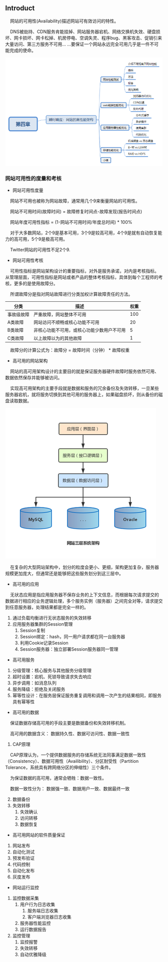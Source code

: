 

## Introduct
&nbsp;&nbsp;&nbsp;&nbsp;网站的可用性(Availability)描述网站可有效访问的特性。

&nbsp;&nbsp;&nbsp;&nbsp;DNS被劫持、CDN服务肯能挂掉、网站服务器宕机、网络交换机失效、硬盘损坏、网卡损坏、网卡松掉、机房停电、空调失灵、程序bug、黑客攻击、促销引来大量访问、第三方服务不可用... ...要保证一个网站永远完全可用几乎是一件不可能完成的使命。

![image](/media/posts/images/架构-第四章-高性能架构.png)

### 网站可用性的度量和考核

- 网站可用性度量

&nbsp;&nbsp;&nbsp;&nbsp;网站不可用也被称为网站故障，通常用几个9来衡量网站的可用性。

&nbsp;&nbsp;&nbsp;&nbsp;网站不可用时间(故障时间) = 故障修复时间点-故障发现(报告时间点)

&nbsp;&nbsp;&nbsp;&nbsp;网站年度可用性指标 = (1-网站不可用时间/年度总时间) * 100%

&nbsp;&nbsp;&nbsp;&nbsp;对于大多数网站，2个9是基本可用，3个9是较高可用，4个9是就有自动恢复能力的高可用，5个9是极高可用。

&nbsp;&nbsp;&nbsp;&nbsp;Twitter网站的可用性不足2个9.

- 网站可用性考核

&nbsp;&nbsp;&nbsp;&nbsp;可用性指标是网站架构设计的重要指标，对外是服务承诺，对内是考核指标。从管理层面，可用性指标是网站或者产品的整体考核指标，具体到每个工程师的考核，更多的是使用故障分。

&nbsp;&nbsp;&nbsp;&nbsp;所谓故障分是指对网站故障进行分类加权计算故障责任的方法。


分类 | 描述 | 权重 
---|--- | ---
事故级故障 | 严重故障，网站整体不可用                   | 100
A类故障    | 网站访问不顺畅或核心功能不可用             | 20
B类故障    | 非核心功能不可用，或核心功能少数用户不可用 | 5
C类故障    | 以上故障以为的其他故障                     | 1

&nbsp;&nbsp;&nbsp;&nbsp;故障分的计算公式为：故障分 = 故障时间（分钟） * 故障权重

- 高可用的网站架构

&nbsp;&nbsp;&nbsp;&nbsp;网站的高可用架构设计的主要目的就是保证服务器硬件故障时服务依然可用、数据依然保存并能够被访问。

&nbsp;&nbsp;&nbsp;&nbsp;实现高可用架构的主要手段就是数据和服务的冗余备份及失效转移，一旦某些服务器宕机，就将服务切换到其他可用的服务器上，如果磁盘损坏，则从备份的磁盘读取数据。

![网站三层架构](/media/posts/images/网站三层架构.png)

&nbsp;&nbsp;&nbsp;&nbsp;在复杂的大型网站架构中，划分的粒度会更小、更细，架构更加复杂，服务器规模更加庞大，但通常还是能够把这些服务划分到这三层中。

- 高可用的应用

&nbsp;&nbsp;&nbsp;&nbsp;无状态应用是指应用服务器不保存业务的上下文信息，而根据每次请求提交的数据进行相应的业务逻辑处理，多个服务实例（服务器）之间完全对等，请求提交到任意服务器，处理结果都是完全一样的。

1. 通过负载均衡进行无状态服务的失效转移
2. 应用服务器集群的Session管理
    1. Session复制
    2. Session绑定：hash，同一用户请求都在同一台服务器
    3. 利用Cookie记录Session
    4. Session服务器：独立部署Session服务器同一管理

- 高可用服务

1. 分级管理：核心服务与其他服务分级管理
2. 超时设置：宕机、死锁导致请求失去响应
3. 异步调用：如消息队列
4. 服务降级：拒绝及关闭服务
5. 幂等性设计：在服务层保证服务重复调用和调用一次产生的结果相同，即服务具有幂等性


- 高可用的数据

&nbsp;&nbsp;&nbsp;&nbsp;保证数据存储高可用的手段主要是数据备份和失效转移机制。

&nbsp;&nbsp;&nbsp;&nbsp;高可用的数据含义：
 数据持久性、数据可访问性、数据一致性

1. CAP原理

&nbsp;&nbsp;&nbsp;&nbsp;CAP原理认为，一个提供数据服务的存储系统无法同事满足数据一致性（Consistency）、数据可用性（Availibility）、分区耐受性（Partition Tolerance，系统具有跨网络分区的伸缩性）三个条件。

&nbsp;&nbsp;&nbsp;&nbsp;为保证数据的高可用，通常会牺牲：数据一致性。

&nbsp;&nbsp;&nbsp;&nbsp;数据一致性分为：
数据强一致、数据用户一致、数据最终一致

2. 数据备份
3. 失效转移
    1. 失效确认
    2. 访问转移
    3. 数据恢复


- 高可用网站的软件质量保证

1. 网站发布
2. 自动化测试
3. 预发布验证
4. 代码控制
5. 自动化发布
6. 灰度发布

- 网站运行监控

1. 监控数据采集
    1. 用户行为日志收集
        1. 服务端日志收集
        2. 客户端浏览器日志收集
    2. 服务器性能监控
    3. 运行数据报告
2. 监控管理
    1. 监控报警
    2. 失效转移
    3. 自动优雅降级
    
